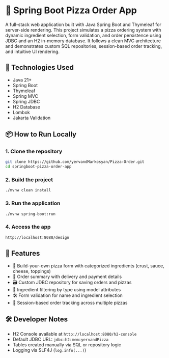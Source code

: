 # 🍕 Spring Boot Pizza Order App

A full-stack web application built with Java Spring Boot and Thymeleaf for server-side rendering. This project simulates a pizza ordering system with dynamic ingredient selection, form validation, and order persistence using JDBC and an H2 in-memory database. It follows a clean MVC architecture and demonstrates custom SQL repositories, session-based order tracking, and intuitive UI rendering.

## 🚀 Technologies Used

- Java 21+
- Spring Boot
- Thymeleaf
- Spring MVC
- Spring JDBC
- H2 Database
- Lombok
- Jakarta Validation

## 📦 How to Run Locally

### 1. Clone the repository

```bash
git clone https://github.com/yervandMarkosyan/Pizza-Order.git
cd springboot-pizza-order-app
```

### 2. Build the project

```bash
./mvnw clean install
```

### 3. Run the application

```bash
./mvnw spring-boot:run
```

### 4. Access the app

```bash
http://localhost:8080/design
```
## 🧪 Features

- 🍕 Build-your-own pizza form with categorized ingredients (crust, sauce, cheese, toppings)
- 🧾 Order summary with delivery and payment details
- 🗃️ Custom JDBC repository for saving orders and pizzas
- 🧠 Ingredient filtering by type using model attributes
- 🛠️ Form validation for name and ingredient selection
- 🧵 Session-based order tracking across multiple pizzas

## 🛠️ Developer Notes

- H2 Console available at `http://localhost:8080/h2-console`
- Default JDBC URL: `jdbc:h2:mem:yervandPizza`
- Tables created manually via SQL or repository logic
- Logging via SLF4J (`log.info(...)`)
